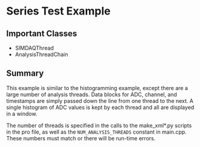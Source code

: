 # Series Test Example

## Important Classes
  * SIMDAQThread
  * AnalysisThreadChain

## Summary

This example is similar to the histogramming example, except there are a large number of analysis threads.  Data blocks for ADC, channel, and timestamps are simply passed down the line from one thread to the next.  A single histogram of ADC values is kept by each thread and all are displayed in a window.

The number of threads is specified in the calls to the make_xml*.py scripts in the pro file, as well as the ```NUM_ANALYSIS_THREADS``` constant in main.cpp.  These numbers must match or there will be run-time errors.
